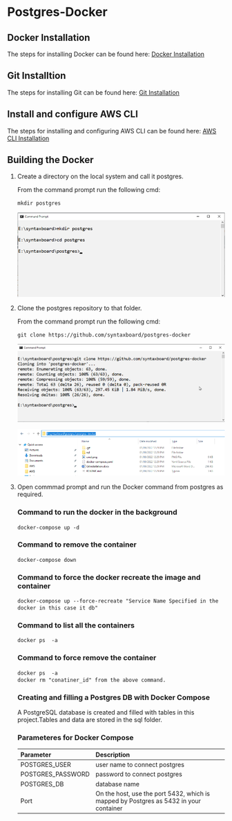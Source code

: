 # Postgres-Docker
## Docker Installation 
The steps for installing Docker can be found here:
  [Docker Installation](https://github.com/syntaxboard/docker-installation)
## Git Installtion 
The steps for installing Git can be found here:
  [Git Installation](https://github.com/syntaxboard/git-installtion)
## Install and configure AWS CLI
The steps for installing and configuring AWS CLI can be found here:
  [AWS CLI Installation](https://github.com/syntaxboard/aws-cli-installation)
## Building the Docker
1. Create a directory on the local system and call it postgres.
   
   From the command prompt run the following cmd:
   
   ```
   mkdir postgres
   
   ```   
   
    ![image](./cmd.png)
  
2. Clone the postgres repository to that folder.
   
   From the command prompt run the following cmd:
   
   ```
   git clone https://github.com/syntaxboard/postgres-docker
   
   ```
   
    ![image](./git-clone.png)
   
    ![image](/git.png)

3. Open commmad prompt and run the Docker command from postgres as required.

    ### Command to run the docker in the background
    ```
    docker-compose up -d
    ```
    ### Command to remove the container 
    ```
    docker-compose down
    ```
    ### Command to force the docker recreate the image and container
    ```
    docker-compose up --force-recreate "Service Name Specified in the docker in this case it db"
    ```
    ### Command to list all the containers
    ```
    docker ps  -a
    ```
    ### Command to force remove the container
    ```
    docker ps  -a
    docker rm "conatiner_id" from the above command.
    ```

    ### Creating and filling a Postgres DB with Docker Compose
    A PostgreSQL database is created and filled with tables in this project.Tables and data are stored in the sql folder.

    ### Parameteres for Docker Compose
    | Parameter          | Description|
    | :---               |:----  | 
    | POSTGRES_USER      |user name to connect postgres|
    | POSTGRES_PASSWORD  |password to connect postgres|        
    | POSTGRES_DB        |database name|
    | Port               |On the host, use the port 5432, which is mapped by Postgres as 5432 in your container| 

